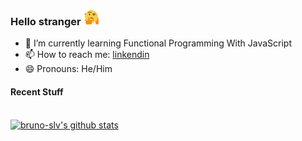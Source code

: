 ### Hello stranger  <img src="giphy-unscreen.gif" width="auto" height="25px">
 
- 🌱 I’m currently learning Functional Programming With JavaScript 
- 📫 How to reach me: [linkendin](https://www.linkedin.com/in/bruno-henrique-ba52151ba/)
- 😄 Pronouns: He/Him

#### Recent Stuff
\
[![bruno-slv's github stats](https://github-readme-stats.vercel.app/api?username=bruno-slv)](https://github.com/bruno-slv/github-readme-stats)
